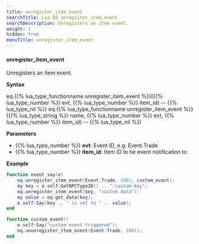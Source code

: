 ```yaml
---
title: unregister_item_event
searchTitle: Lua EQ unregister_item_event
searchDescription: Unregisters an item event.
weight: 1
hidden: true
menuTitle: unregister_item_event
---
```


#### unregister_item_event

Unregisters an item event.

**Syntax**

eq.{{% lua_type_functionname unregister_item_event %}}({{% lua_type_number %}} evt, {{% lua_type_number %}} item_id) -- {{% lua_type_nil %}}
eq.{{% lua_type_functionname unregister_item_event %}}({{% lua_type_string %}} name, {{% lua_type_number %}} evt, {{% lua_type_number %}} item_id) -- {{% lua_type_nil %}}

**Parameters**

- {{% lua_type_number %}} **evt**: Event ID, e.g. Event.Trade
- {{% lua_type_number %}} **item_id**: Item ID to tie event notification to

**Example**

```lua
function event_say(e)
    eq.unregister_item_event(Event.Trade, 1001, custom_event);
    my key = e.self:GetNPCTypeID() .. "-custom-key";
    eq.unregister_item_event(key, "custom data");
    my value = eq.get_data(key);
    e.self:Say(key .. " is set to " .. value);
end

function custom_event()
    e.self:Say("custom event triggered");
    eq.ununregister_item_event(Event.Trade, 1001);
end
```